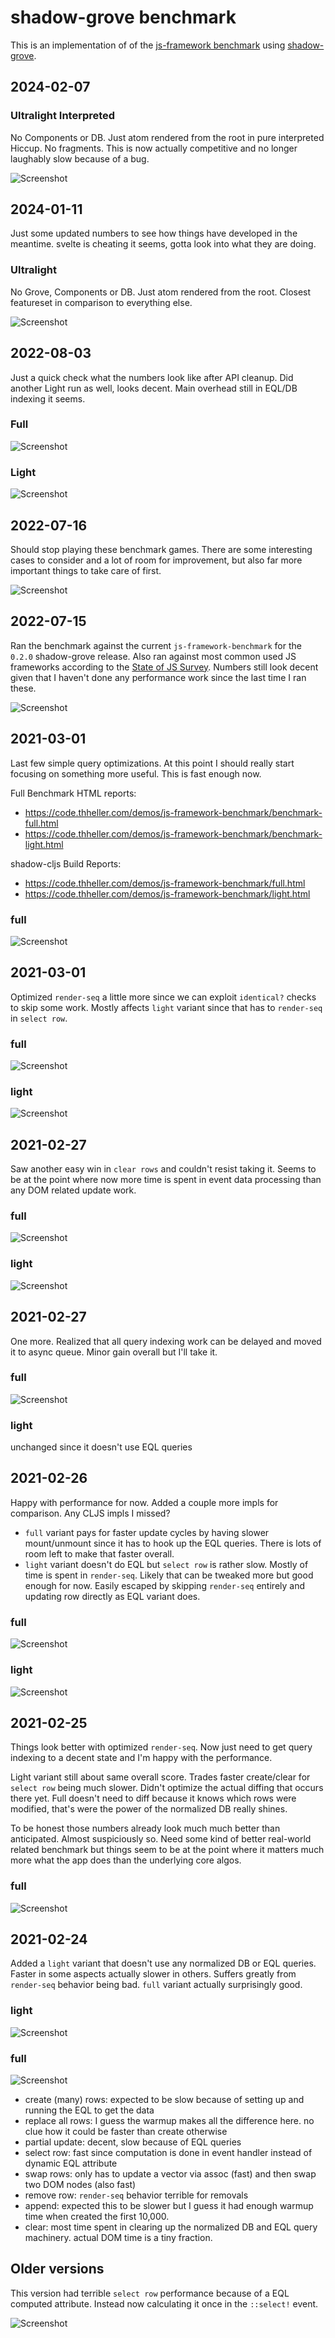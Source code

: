# shadow-grove benchmark

This is an implementation of of the [js-framework benchmark](https://github.com/krausest/js-framework-benchmark) using [shadow-grove](https://github.com/thheller/shadow-experiments).

## 2024-02-07

### Ultralight Interpreted

No Components or DB. Just atom rendered from the root in pure interpreted Hiccup. No fragments. This is now actually competitive and no longer laughably slow because of a bug.

![Screenshot](Screenshot-2024-02-07-114445.png)

## 2024-01-11

Just some updated numbers to see how things have developed in the meantime. svelte is cheating it seems, gotta look into what they are doing.

### Ultralight

No Grove, Components or DB. Just atom rendered from the root. Closest featureset in comparison to everything else.

![Screenshot](Screenshot-2024-01-11-230150.png)


## 2022-08-03

Just a quick check what the numbers look like after API cleanup. Did another Light run as well, looks decent. Main overhead still in EQL/DB indexing it seems.

### Full

![Screenshot](2022-08-03--23-00.png)

### Light

![Screenshot](2022-08-03--23-08.png)



## 2022-07-16

Should stop playing these benchmark games. There are some interesting cases to consider and a lot of room for improvement, but also far more important things to take care of first.

![Screenshot](2022-07-16--18-31.png)


## 2022-07-15

Ran the benchmark against the current `js-framework-benchmark` for the `0.2.0` shadow-grove release. Also ran against most common used JS frameworks according to the [State of JS Survey](https://2021.stateofjs.com/en-US/libraries/front-end-frameworks). Numbers still look decent given that I haven't done any performance work since the last time I ran these. 

![Screenshot](2022-07-15--18-44.png)

## 2021-03-01

Last few simple query optimizations. At this point I should really start focusing on something more useful. This is fast enough now.

Full Benchmark HTML reports:
- https://code.thheller.com/demos/js-framework-benchmark/benchmark-full.html
- https://code.thheller.com/demos/js-framework-benchmark/benchmark-light.html

shadow-cljs Build Reports:
- https://code.thheller.com/demos/js-framework-benchmark/full.html
- https://code.thheller.com/demos/js-framework-benchmark/light.html

### full

![Screenshot](2021-03-01--15-41.png)

## 2021-03-01

Optimized `render-seq` a little more since we can exploit `identical?` checks to skip some work. Mostly affects `light` variant since that has to `render-seq` in `select row`.

### full

![Screenshot](2021-03-01--11-19.png)

### light

![Screenshot](2021-03-01--11-18.png)


## 2021-02-27

Saw another easy win in `clear rows` and couldn't resist taking it. Seems to be at the point where now more time is spent in event data processing than any DOM related update work.

### full

![Screenshot](2021-02-27--14-17.png)

### light

![Screenshot](2021-02-27--14-10.png)


## 2021-02-27

One more. Realized that all query indexing work can be delayed and moved it to async queue. Minor gain overall but I'll take it.

### full

![Screenshot](2021-02-27--11-51.png)

### light

unchanged since it doesn't use EQL queries

## 2021-02-26

Happy with performance for now. Added a couple more impls for comparison. Any CLJS impls I missed?

- `full` variant pays for faster update cycles by having slower mount/unmount since it has to hook up the EQL queries. There is lots of room left to make that faster overall.
- `light` variant doesn't do EQL but `select row` is rather slow. Mostly of time is spent in `render-seq`. Likely that can be tweaked more but good enough for now. Easily escaped by skipping `render-seq` entirely and updating row directly as EQL variant does.

### full

![Screenshot](2021-02-26--17-25.png)

### light

![Screenshot](2021-02-26--17-19.png)

## 2021-02-25

Things look better with optimized `render-seq`. Now just need to get query indexing to a decent state and I'm happy with the performance.

Light variant still about same overall score. Trades faster create/clear for `select row` being much slower. Didn't optimize the actual diffing that occurs there yet. Full doesn't need to diff because it knows which rows were modified, that's were the power of the normalized DB really shines.

To be honest those numbers already look much much better than anticipated. Almost suspiciously so. Need some kind of better real-world related benchmark but things seem to be at the point where it matters much more what the app does than the underlying core algos.

### full

![Screenshot](2021-02-25--14-07.png)


## 2021-02-24

Added a `light` variant that doesn't use any normalized DB or EQL queries. Faster in some aspects actually slower in others. Suffers greatly from `render-seq` behavior being bad. `full` variant actually surprisingly good.

### light
![Screenshot](2021-02-24--14-11.png)

### full
![Screenshot](2021-02-23--10-48.png)


- create (many) rows: expected to be slow because of setting up and running the EQL to get the data
- replace all rows: I guess the warmup makes all the difference here. no clue how it could be faster than create otherwise
- partial update: decent, slow because of EQL queries 
- select row: fast since computation is done in event handler instead of dynamic EQL attribute
- swap rows: only has to update a vector via assoc (fast) and then swap two DOM nodes (also fast)
- remove row: `render-seq` behavior terrible for removals
- append: expected this to be slower but I guess it had enough warmup time when created the first 10,000.
- clear: most time spent in clearing up the normalized DB and EQL query machinery. actual DOM time is a tiny fraction.

## Older versions


This version had terrible `select row` performance because of a EQL computed attribute. Instead now calculating it once in the `::select!` event.

![Screenshot](2021-02-22--12-15.png)
